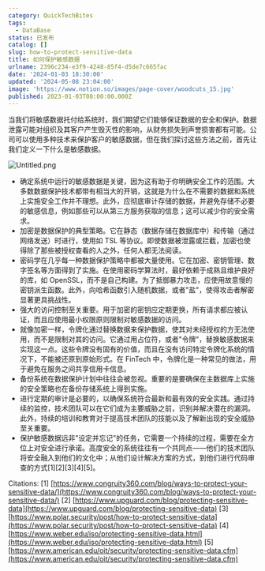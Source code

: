 ```yaml
---
category: QuickTechBites
tags:
  - DataBase
status: 已发布
catalog: []
slug: how-to-protect-sensitive-data
title: 如何保护敏感数据
urlname: 2396c234-e3f9-4248-85f4-d5de7c665fac
date: '2024-01-03 18:30:00'
updated: '2024-05-08 23:04:00'
image: 'https://www.notion.so/images/page-cover/woodcuts_15.jpg'
published: 2023-01-03T08:00:00.000Z
---
```


当我们将敏感数据托付给系统时，我们期望它们能够保证数据的安全和保护。数据泄露可能对组织及其客户产生毁灭性的影响，从财务损失到声誉损害都有可能。公司可以使用多种技术来保护客户的敏感数据，但在我们探讨这些方法之前，首先让我们定义一下什么是敏感数据。


![Untitled.png](https://prod-files-secure.s3.us-west-2.amazonaws.com/5d24fe63-e567-4804-86f9-9fdc62e13082/aa7e6578-50d6-4f37-a4e4-28071bd0fba3/Untitled.png?X-Amz-Algorithm=AWS4-HMAC-SHA256&X-Amz-Content-Sha256=UNSIGNED-PAYLOAD&X-Amz-Credential=ASIAZI2LB466XJ2D3VFL%2F20250227%2Fus-west-2%2Fs3%2Faws4_request&X-Amz-Date=20250227T053959Z&X-Amz-Expires=3600&X-Amz-Security-Token=IQoJb3JpZ2luX2VjEDYaCXVzLXdlc3QtMiJHMEUCIQDSZERri%2BQmCoDKevs%2FYHnawwoZBojchS5VseNhW6j9HQIgdSwR%2B1L%2BB1FIAktKfQuKAlzMKGTuB0802FPrfyETFiwq%2FwMIbhAAGgw2Mzc0MjMxODM4MDUiDE83SqHQQ2ti3e1vGircAzbg11f0htHVD2fXZailewiDUV0DSm7VjMHmZfN1HvcSTL9VnckdplTBDaVK8igdW8v17vTyTFRLmKkah9IOzXtz2NSE9e85QW9gSMhUW%2F5TDPmCMAD68a2YeJAGtvFgQdDkbUoqtJPwyNrY%2Fi085z9T1yjlJnK63NaYh9h0uXi7onKxexbCItu070mN2sXbqlCA7si6nDnRotgWbXgOyzlztiew1d2lRHVQ9J5OMDps5yKEoEqzqqZFSVne8TVgOqMl%2BbVI9P93LuMOqwhyGoUN3RHdnSAIHaugUzwo4rc9oLQn9EVJADy1hNieq1lY9tUXgM8wKu5RZ15YB0kSCxxq5hgZqryqJpyFcM8Ep2MQKLX8LDgvYQijUkybBD1tD9sHVSMZoRmz0uTbHC9GsymZaQP7BxISrMvx4BvHdyp8VYk%2FRm1JmYrrXbMcqoV1cFPKFxbxNykaiivDj0QCIUVs2PjEtf7zAkKPlb4KVd16OMG9uK6%2FNHxiU8JNp2tyU2qh5TGNCL1LB4qkh3sHB4sG8tNG%2BPN81ZUqCXHVRvIS3yF7S2C0Y1sSSL30XcEbk1WMZbtEtoTyBjZcifW5MJ7r2pMZTPUqQVX5hfXgwa5E2aZYuUXURiYBsEX8MN7s%2F70GOqUBLWD%2Bdy3SpBVYUD85kbwdyEOBF2pVuFmCOo4gabpv6d9PhxeeQUZhd99Uvv68yAbhOgZrWWP1Hb7dbS7lPApNWKwFqToNX%2BEJ5e2EuQh2Ej8RqI3B6EHQpY%2B0rq9xEjrdaPIJI4kkUaaDImSI1W93wwG4oTuqUfZZgj7loipPlDRMmiX4QOHgzUYqKtrsJrgQV3Y%2FKCu3G3LdWLscfWPBY6O5OBrn&X-Amz-Signature=b940688b725e9ea489d7235f1c69728e8e2759539a355a98ba08361313e7a0a3&X-Amz-SignedHeaders=host&x-id=GetObject)

- 确定系统中运行的敏感数据是关键，因为这有助于你明确安全工作的范围。大多数数据保护技术都带有相当大的开销，这就是为什么在不需要的数据和系统上实施安全工作并不理想。此外，应彻底审计存储的数据，并避免存储不必要的敏感信息，例如那些可以从第三方服务获取的信息；这可以减少你的安全需求。
- 加密是数据保护的典型策略。它在静态（数据存储在数据库中）和传输（通过网络发送）时进行，使用如 TSL 等协议。即使数据被泄露或拦截，加密也使得除了那些被授权查看的人之外，任何人都无法阅读。
- 密码学在几乎每一种数据保护策略中都被大量使用。它在加密、密钥管理、数字签名等方面得到了实施。在使用密码学算法时，最好依赖于成熟且维护良好的库，如 OpenSSL，而不是自己构建。为了抵御暴力攻击，应使用故意慢的密钥派生函数。此外，向哈希函数引入随机数据，或者"盐"，使得攻击者解密显著更具挑战性。
- 强大的访问控制至关重要。用于加密的密钥应定期更换，所有请求都应被认证，而且应使用最小权限原则限制对敏感数据的访问。
- 就像加密一样，令牌化通过替换数据来保护数据，使其对未经授权的方无法使用，而不是限制对其的访问。它通过用占位符，或者"令牌"，替换敏感数据来实现这一点。这些令牌没有固有的价值，而且在没有访问特定令牌化系统的情况下，不能被还原到原始形式。在 FinTech 中，令牌化是一种常见的做法，用于避免在服务之间共享信用卡信息。
- 备份系统在数据保护计划中往往会被忽视。重要的是要确保在主数据库上实施的安全策略也在备份存储系统上得到实施。
- 进行定期的审计是必要的，以确保系统符合最新和最有效的安全实践。通过持续的监控，技术团队可以在它们成为主要威胁之前，识别并解决潜在的漏洞。此外，持续的培训和教育对于提高技术团队的技能以及了解新出现的安全威胁至关重要。
- 保护敏感数据远非"设定并忘记"的任务，它需要一个持续的过程，需要在全方位上对安全进行承诺。高度安全的系统往往有一个共同点——他们的技术团队将安全融入到他们的文化中；从他们设计解决方案的方式，到他们进行代码审查的方式[1][2][3][4][5]。

Citations:
[1] [https://www.congruity360.com/blog/ways-to-protect-your-sensitive-data/](https://www.congruity360.com/blog/ways-to-protect-your-sensitive-data/)
[2] [https://www.upguard.com/blog/protecting-sensitive-data](https://www.upguard.com/blog/protecting-sensitive-data)
[3] [https://www.polar.security/post/how-to-protect-sensitive-data](https://www.polar.security/post/how-to-protect-sensitive-data)
[4] [https://www.weber.edu/iso/protecting-sensitive-data.html](https://www.weber.edu/iso/protecting-sensitive-data.html)
[5] [https://www.american.edu/oit/security/protecting-sensitive-data.cfm](https://www.american.edu/oit/security/protecting-sensitive-data.cfm)

